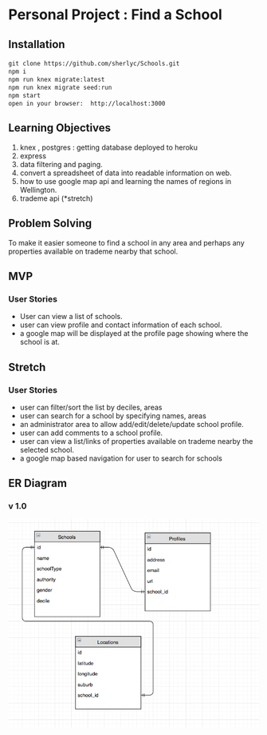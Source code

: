 # Personal Project : Find a School

## Installation

```
git clone https://github.com/sherlyc/Schools.git
npm i
npm run knex migrate:latest
npm run knex migrate seed:run
npm start
open in your browser:  http://localhost:3000
```


## Learning Objectives

1. knex , postgres : getting database deployed to heroku
2. express
3. data filtering and paging.
4. convert a spreadsheet of data into readable information on web.
5. how to use google map api and learning the names of regions in Wellington.
6. trademe api (*stretch)

## Problem Solving

To make it easier someone to find a school in any area and perhaps any properties available on trademe nearby that school.


## MVP

### User Stories

* User can view a list of schools.
* user can view profile and contact information of each school.
* a google map will be displayed at the profile page showing where the school is at.

## Stretch

### User Stories

* user can filter/sort the list by deciles, areas
* user can search for a school by specifying names, areas
* an administrator area to allow add/edit/delete/update school profile.
* user can add comments to a school profile.
* user can view a list/links of properties available on trademe nearby the selected school.
* a google map based navigation for user to search for schools

## ER Diagram
### v 1.0
![alt text](/public/ER.png)

